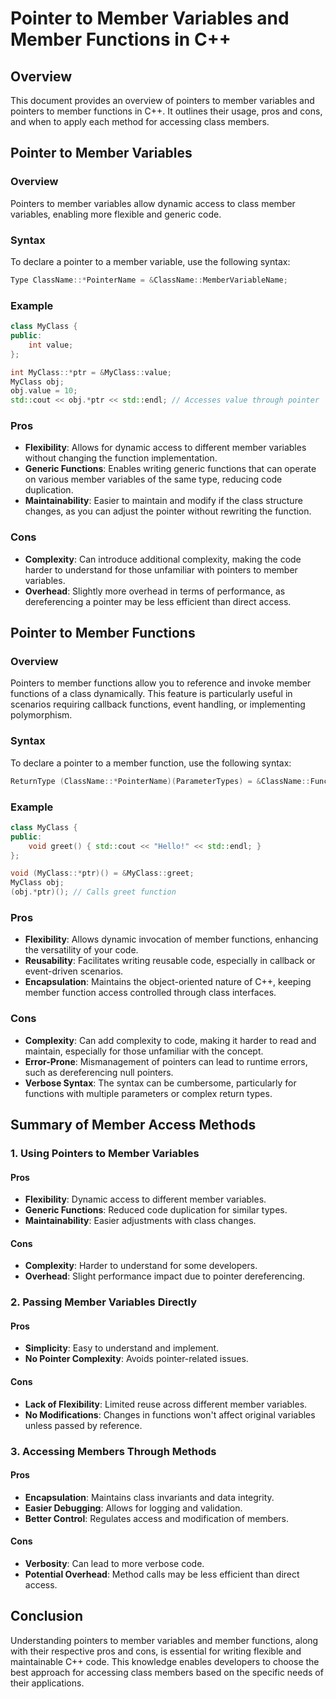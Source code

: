 # Pointer to Member Variables and Member Functions in C++

## Overview

This document provides an overview of pointers to member variables and pointers to member functions in C++. It outlines their usage, pros and cons, and when to apply each method for accessing class members.

## Pointer to Member Variables

### Overview

Pointers to member variables allow dynamic access to class member variables, enabling more flexible and generic code.

### Syntax

To declare a pointer to a member variable, use the following syntax:

```cpp
Type ClassName::*PointerName = &ClassName::MemberVariableName;
```

### Example

```cpp
class MyClass {
public:
    int value;
};

int MyClass::*ptr = &MyClass::value;
MyClass obj;
obj.value = 10;
std::cout << obj.*ptr << std::endl; // Accesses value through pointer
```

### Pros

- **Flexibility**: Allows for dynamic access to different member variables without changing the function implementation.
- **Generic Functions**: Enables writing generic functions that can operate on various member variables of the same type, reducing code duplication.
- **Maintainability**: Easier to maintain and modify if the class structure changes, as you can adjust the pointer without rewriting the function.

### Cons

- **Complexity**: Can introduce additional complexity, making the code harder to understand for those unfamiliar with pointers to member variables.
- **Overhead**: Slightly more overhead in terms of performance, as dereferencing a pointer may be less efficient than direct access.

## Pointer to Member Functions

### Overview

Pointers to member functions allow you to reference and invoke member functions of a class dynamically. This feature is particularly useful in scenarios requiring callback functions, event handling, or implementing polymorphism.

### Syntax

To declare a pointer to a member function, use the following syntax:

```cpp
ReturnType (ClassName::*PointerName)(ParameterTypes) = &ClassName::FunctionName;
```

### Example

```cpp
class MyClass {
public:
    void greet() { std::cout << "Hello!" << std::endl; }
};

void (MyClass::*ptr)() = &MyClass::greet;
MyClass obj;
(obj.*ptr)(); // Calls greet function
```

### Pros

- **Flexibility**: Allows dynamic invocation of member functions, enhancing the versatility of your code.
- **Reusability**: Facilitates writing reusable code, especially in callback or event-driven scenarios.
- **Encapsulation**: Maintains the object-oriented nature of C++, keeping member function access controlled through class interfaces.

### Cons

- **Complexity**: Can add complexity to code, making it harder to read and maintain, especially for those unfamiliar with the concept.
- **Error-Prone**: Mismanagement of pointers can lead to runtime errors, such as dereferencing null pointers.
- **Verbose Syntax**: The syntax can be cumbersome, particularly for functions with multiple parameters or complex return types.

## Summary of Member Access Methods

### 1. **Using Pointers to Member Variables**

#### Pros
- **Flexibility**: Dynamic access to different member variables.
- **Generic Functions**: Reduced code duplication for similar types.
- **Maintainability**: Easier adjustments with class changes.

#### Cons
- **Complexity**: Harder to understand for some developers.
- **Overhead**: Slight performance impact due to pointer dereferencing.

### 2. **Passing Member Variables Directly**

#### Pros
- **Simplicity**: Easy to understand and implement.
- **No Pointer Complexity**: Avoids pointer-related issues.

#### Cons
- **Lack of Flexibility**: Limited reuse across different member variables.
- **No Modifications**: Changes in functions won't affect original variables unless passed by reference.

### 3. **Accessing Members Through Methods**

#### Pros
- **Encapsulation**: Maintains class invariants and data integrity.
- **Easier Debugging**: Allows for logging and validation.
- **Better Control**: Regulates access and modification of members.

#### Cons
- **Verbosity**: Can lead to more verbose code.
- **Potential Overhead**: Method calls may be less efficient than direct access.

## Conclusion

Understanding pointers to member variables and member functions, along with their respective pros and cons, is essential for writing flexible and maintainable C++ code. This knowledge enables developers to choose the best approach for accessing class members based on the specific needs of their applications.